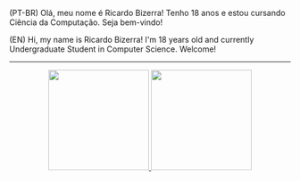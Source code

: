 (PT-BR) Olá, meu nome é Ricardo Bizerra! Tenho 18 anos e estou cursando Ciência da Computação. Seja bem-vindo!

(EN) Hi, my name is Ricardo Bizerra! I'm 18 years old and currently Undergraduate Student in Computer Science. Welcome!

<hr>
<div align="center">
  <a href="https://github.com/ricardobizerra">
  <img height="180em" src="https://github-readme-stats.vercel.app/api?username=ricardobizerra&show_icons=true&theme=tokyonight&include_all_commits=true&count_private=true"/>
  <img height="180em" src="https://github-readme-stats.vercel.app/api/top-langs/?username=ricardobizerra&layout=compact&langs_count=7&theme=tokyonight"/>
</div>
